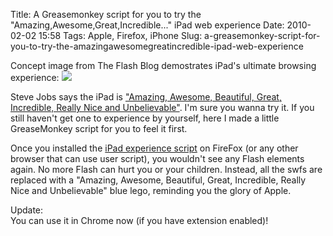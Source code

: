 Title: A Greasemonkey script for you to try the "Amazing,Awesome,Great,Incredible..." iPad web experience
Date: 2010-02-02 15:58
Tags: Apple, Firefox, iPhone
Slug: a-greasemonkey-script-for-you-to-try-the-amazingawesomegreatincredible-ipad-web-experience

Concept image from The Flash Blog demostrates iPad's ultimate
browsing experience:
![](http://blog.onthewings.net/wp-content/uploads/2010/02/Aviary-theflashblog-com-Picture-1.png)

Steve Jobs says the iPad is ["Amazing, Awesome, Beautiful, Great,
Incredible, Really Nice and Unbelievable"](http://gizmodo.com/5461445/the-apple-ipad-keynote-in-3-minutes-of-adjectives). I'm sure you wanna try it.
If you still haven't get one to experience by yourself, here I made a
little GreaseMonkey script for you to feel it first.

Once you installed the [iPad experience script][] on FireFox (or any
other browser that can use user script), you wouldn't see any Flash
elements again. No more Flash can hurt you or your children. Instead,
all the swfs are replaced with a "Amazing, Awesome, Beautiful, Great,
Incredible, Really Nice and Unbelievable" blue lego, reminding you the
glory of Apple.

Update:  
You can use it in Chrome now (if you have extension enabled)!

  [iPad experience script]: http://userscripts.org/scripts/show/67828
